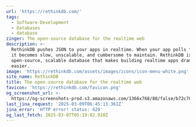 ```yaml
---
url: 'https://rethinkdb.com/'
tags:
  - Software-Development
  - Databases
  - database
zinger: The open-source database for the realtime web
description: >-
  RethinkDB pushes JSON to your apps in realtime. When your app polls for data,
  it becomes slow, unscalable, and cumbersome to maintain. RethinkDB is the
  open-source, scalable database that makes building realtime apps dramatically
  easier.
image: 'https://rethinkdb.com/assets/images/icons/icon-menu-white.png'
site_name: RethinkDB
title: The open-source database for the realtime web
favicon: 'https://rethinkdb.com/favicon.png'
og_screenshot_url: >-
  https://og-screenshots-prod.s3.amazonaws.com/1366x768/80/false/b72c7024dc043ca77c44e242b4361c4ef08510faa5ee5882bad3b845cb00d77c.jpeg
last_jina_request: '2025-03-09T06:45:13.361Z'
jina_error: 'HTTP error! status: 429'
og_last_fetch: 2025-03-07T05:19:02.920Z
---
```


